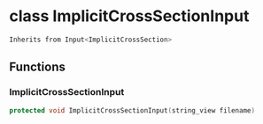 # class ImplicitCrossSectionInput


```cpp
Inherits from Input<ImplicitCrossSection>
```



## Functions

### ImplicitCrossSectionInput

```cpp
protected void ImplicitCrossSectionInput(string_view filename)
```




